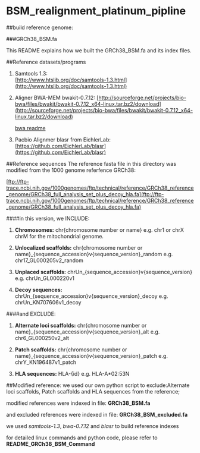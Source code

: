 # BSM_realignment_platinum_pipline

##build reference genome:

###GRCh38_BSM.fa

This README explains how we built the GRCh38_BSM.fa and its index files.

##Reference datasets/programs
1. Samtools 1.3:  
    [http://www.htslib.org/doc/samtools-1.3.html](http://www.htslib.org/doc/samtools-1.3.html)

2. Aligner BWA-MEM bwakit-0.7.12: 
    [http://sourceforge.net/projects/bio-bwa/files/bwakit/bwakit-0.7.12_x64-linux.tar.bz2/download](http://sourceforge.net/projects/bio-bwa/files/bwakit/bwakit-0.7.12_x64-linux.tar.bz2/download)
    
    [bwa readme](https://github.com/lh3/bwa/blob/master/bwakit/README.md)

3. Pacbio Alignmer blasr from EichlerLab: 
    [https://github.com/EichlerLab/blasr](https://github.com/EichlerLab/blasr)

##Reference sequences
The reference fasta file in this directory was modified from the 1000 genome referfence GRCh38:

[ftp://ftp-trace.ncbi.nih.gov/1000genomes/ftp/technical/reference/GRCh38_reference_genome/GRCh38_full_analysis_set_plus_decoy_hla.fa](ftp://ftp-trace.ncbi.nih.gov/1000genomes/ftp/technical/reference/GRCh38_reference_genome/GRCh38_full_analysis_set_plus_decoy_hla.fa)

####in this version, we INCLUDE:
1.  **Chromosomes:**
    chr{chromosome number or name}
    e.g. chr1 or chrX
    chrM for the mitochondrial genome.

2.  **Unlocalized scaffolds:**
    chr{chromosome number or name}_{sequence_accession}v{sequence_version}_random
    e.g. chr17_GL000205v2_random
    
3.  **Unplaced scaffolds:**
    chrUn_{sequence_accession}v{sequence_version}
    e.g. chrUn_GL000220v1
    
4.  **Decoy sequences:**
    chrUn_{sequence_accession}v{sequence_version}_decoy
    e.g. chrUn_KN707606v1_decoy


####and EXCLUDE:
 1. **Alternate loci scaffolds:**
    chr{chromosome number or name}_{sequence_accession}v{sequence_version}_alt
    e.g. chr6_GL000250v2_alt
    
2.  **Patch scaffolds:**
    chr{chromosome number or name}_{sequence_accession}v{sequence_version}_patch
    e.g. chrY_KN196487v1_patch 
    
3.  **HLA sequences:**
    HLA-{id}
    e.g. HLA-A*02:53N
 

##Modified reference:
we used our own python script to exclude:Alternate loci scaffolds, Patch scaffolds and HLA sequences from the reference; 

modified references were indexed in file: **GRCh38_BSM.fa**

and excluded references were indexed in file: **GRCh38_BSM_excluded.fa**

we used *samtools-1.3*, *bwa-0.7.12* and *blasr* to build reference indexes 

for detailed linux commands and python code, please refer to **README_GRCh38_BSM_Command**
